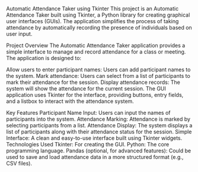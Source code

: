 Automatic Attendance Taker using Tkinter
This project is an Automatic Attendance Taker built using Tkinter, a Python library for creating graphical user interfaces (GUIs). The application simplifies the process of taking attendance by automatically recording the presence of individuals based on user input.

Project Overview
The Automatic Attendance Taker application provides a simple interface to manage and record attendance for a class or meeting. The application is designed to:

Allow users to enter participant names: Users can add participant names to the system.
Mark attendance: Users can select from a list of participants to mark their attendance for the session.
Display attendance records: The system will show the attendance for the current session.
The GUI application uses Tkinter for the interface, providing buttons, entry fields, and a listbox to interact with the attendance system.

Key Features
Participant Name Input: Users can input the names of participants into the system.
Attendance Marking: Attendance is marked by selecting participants from a list.
Attendance Display: The system displays a list of participants along with their attendance status for the session.
Simple Interface: A clean and easy-to-use interface built using Tkinter widgets.
Technologies Used
Tkinter: For creating the GUI.
Python: The core programming language.
Pandas (optional, for advanced features): Could be used to save and load attendance data in a more structured format (e.g., CSV files).
